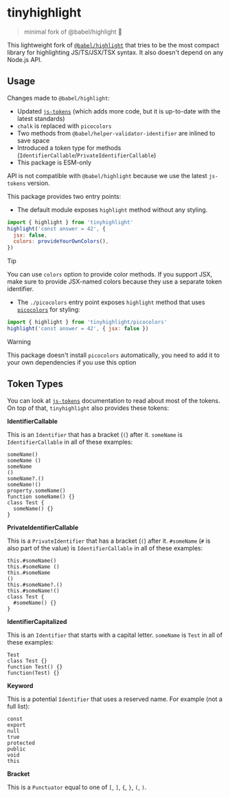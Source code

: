 # tinyhighlight

> minimal fork of @babel/highlight 🌈

This lightweight fork of [`@babel/highlight`](https://www.npmjs.com/package/@babel/highlight) that tries to be the most compact library for highlighting JS/TS/JSX/TSX syntax. It also doesn't depend on any Node.js API.

## Usage

Changes made to `@babel/highlight`:

- Updated [`js-tokens`](https://github.com/lydell/js-tokens) (which adds more code, but it is up-to-date with the latest standards)
- `chalk` is replaced with `picocolors`
- Two methods from `@babel/helper-validator-identifier` are inlined to save space
- Introduced a token type for methods (`IdentifierCallable`/`PrivateIdentifierCallable`)
- This package is ESM-only

API is not compatible with `@babel/highlight` because we use the latest `js-tokens` version.

This package provides two entry points:

- The default module exposes `highlight` method without any styling.

```js
import { highlight } from 'tinyhighlight'
highlight('const answer = 42', {
  jsx: false,
  colors: provideYourOwnColors(),
})
```

> [!TIP]
> You can use `colors` option to provide color methods. If you support JSX, make sure to provide JSX-named colors because they use a separate token identifier.

- The `./picocolors` entry point exposes `highlight` method that uses [`picocolors`](https://www.npmjs.com/package/picocolors) for styling:

```js
import { highlight } from 'tinyhighlight/picocolors'
highlight('const answer = 42', { jsx: false })
```

> [!WARNING]
> This package doesn't install `picocolors` automatically, you need to add it to your own dependencies if you use this option

## Token Types

You can look at [`js-tokens`](https://github.com/lydell/js-tokens) documentation to read about most of the tokens. On top of that, `tinyhighlight` also provides these tokens:

**IdentifierCallable**

This is an `Identifier` that has a bracket (`(`) after it. `someName` is `IdentifierCallable` in all of these examples:

```
someName()
someName ()
someName
()
someName?.()
someName!()
property.someName()
function someName() {}
class Test {
  someName() {}
}
```

**PrivateIdentifierCallable**

This is a `PrivateIdentifier` that has a bracket (`(`) after it. `#someName` (`#` is also part of the value) is `IdentifierCallable` in all of these examples:

```
this.#someName()
this.#someName ()
this.#someName
()
this.#someName?.()
this.#someName!()
class Test {
  #someName() {}
}
```

**IdentifierCapitalized**

This is an `Identifier` that starts with a capital letter. `someName` is `Test` in all of these examples:

```
Test
class Test {}
function Test() {}
function(Test) {}
```

**Keyword**

This is a potential `Identifier` that uses a reserved name. For example (not a full list):

```
const
export
null
true
protected
public
void
this
```

**Bracket**

This is a `Punctuator` equal to one of `[`, `]`, `{`, `}`, `(`, `)`.
